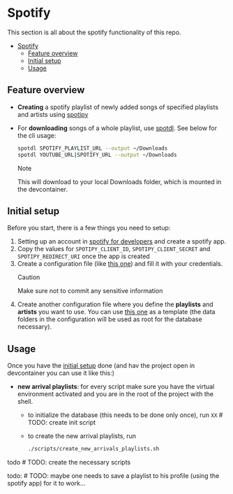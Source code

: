 # Spotify

This section is all about the spotify functionality of this repo.

- [Spotify](#spotify)
  - [Feature overview](#feature-overview)
  - [Initial setup](#initial-setup)
  - [Usage](#usage)

## Feature overview

- **Creating** a spotify playlist of newly added songs of specified playlists and artists using [spotipy](https://github.com/spotipy-dev/spotipy)
- For **downloading** songs of a whole playlist, use [spotdl](https://github.com/spotDL/spotify-downloader). See below for the cli usage:

    ```bash
    spotdl SPOTIFY_PLAYLIST_URL --output ~/Downloads
    spotdl YOUTUBE_URL|SPOTIFY_URL --output ~/Downloads
    ```

    > [!NOTE]
    > This will download to your local Downloads folder, which is mounted in the devcontainer.

## Initial setup

Before you start, there is a few things you need to setup:

1. Setting up an account in [spotify for developers](https://developer.spotify.com) and create a spotify app.
2. Copy the values for `SPOTIPY_CLIENT_ID`, `SPOTIPY_CLIENT_SECRET` and `SPOTIPY_REDIRECT_URI` once the app is created
3. Create a configuration file (like [this one](../config/connection_dummy.yaml)) and fill it with your credentials.
   > [!CAUTION]
   > Make sure not to commit any sensitive information
4. Create another configuration file where you define the **playlists** and **artists** you want to use. You can use [this one](../config/spotiplaylist_dummy.yaml) as a template (the data folders in the configuration will be used as root for the database necessary).

## Usage

Once you have the [initial setup](#initial-setup) done (and hav the project open in devcontainer you can use it like this:)

- **new arrival playlists**: for every script make sure you have the virtual environment activated and you are in the root of the project with the shell.
  - to initialize the database (this needs to be done only once), run `XX` # TODO: create init script
  - to create the new arrival playlists, run

    ```bash
    ./scripts/create_new_arrivals_playlists.sh
    ```

todo # TODO: create the necessary scripts

todo: # TODO: maybe one needs to save a playlist to his profile (using the spotify app) for it to work...
